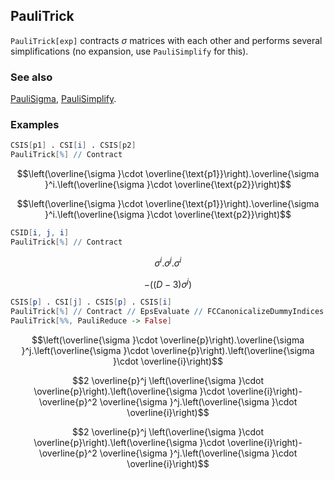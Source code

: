 ## PauliTrick

`PauliTrick[exp]` contracts $\sigma$ matrices with each other and performs several simplifications (no expansion, use `PauliSimplify` for this).

### See also

[PauliSigma](PauliSigma), [PauliSimplify](PauliSimplify).

### Examples

```mathematica
CSIS[p1] . CSI[i] . CSIS[p2]
PauliTrick[%] // Contract
```

$$\left(\overline{\sigma }\cdot \overline{\text{p1}}\right).\overline{\sigma }^i.\left(\overline{\sigma }\cdot \overline{\text{p2}}\right)$$

$$\left(\overline{\sigma }\cdot \overline{\text{p1}}\right).\overline{\sigma }^i.\left(\overline{\sigma }\cdot \overline{\text{p2}}\right)$$

```mathematica
CSID[i, j, i]
PauliTrick[%] // Contract
```

$$\sigma ^i.\sigma ^j.\sigma ^i$$

$$-\left((D-3) \sigma ^j\right)$$

```mathematica
CSIS[p] . CSI[j] . CSIS[p] . CSIS[i]
PauliTrick[%] // Contract // EpsEvaluate // FCCanonicalizeDummyIndices
PauliTrick[%%, PauliReduce -> False]
```

$$\left(\overline{\sigma }\cdot \overline{p}\right).\overline{\sigma }^j.\left(\overline{\sigma }\cdot \overline{p}\right).\left(\overline{\sigma }\cdot \overline{i}\right)$$

$$2 \overline{p}^j \left(\overline{\sigma }\cdot \overline{p}\right).\left(\overline{\sigma }\cdot \overline{i}\right)-\overline{p}^2 \overline{\sigma }^j.\left(\overline{\sigma }\cdot \overline{i}\right)$$

$$2 \overline{p}^j \left(\overline{\sigma }\cdot \overline{p}\right).\left(\overline{\sigma }\cdot \overline{i}\right)-\overline{p}^2 \overline{\sigma }^j.\left(\overline{\sigma }\cdot \overline{i}\right)$$